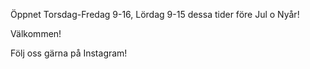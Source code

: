 Öppnet Torsdag-Fredag 9-16, Lördag 9-15
dessa tider före Jul o Nyår!

Välkommen!

Följ oss gärna på Instagram!


